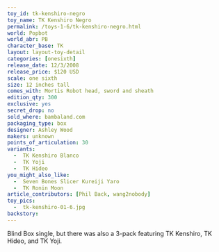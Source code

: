 ```yaml
---
toy_id: tk-kenshiro-negro
toy_name: TK Kenshiro Negro
permalink: /toys-1-6/tk-kenshiro-negro.html
world: Popbot
world_abr: PB
character_base: TK
layout: layout-toy-detail
categories: [onesixth]
release_date: 12/3/2008
release_price: $120 USD
scale: one sixth
size: 12 inches tall
comes_with: Mortis Robot head, sword and sheath
edition_qty: 300
exclusive: yes
secret_drop: no
sold_where: bambaland.com
packaging_type: box
designer: Ashley Wood
makers: unknown
points_of_articulation: 30
variants: 
  -  TK Kenshiro Blanco
  -  TK Yoji
  -  TK Hideo
you_might_also_like:
  -  Seven Bones Slicer Kureiji Yaro
  -  TK Ronin Moon
article_contributors: [Phil Back, wang2nobody]
toy_pics:
  -  tk-kenshiro-01-6.jpg
backstory:
---
```

Blind Box single, but there was also a 3-pack featuring TK Kenshiro, TK Hideo, and TK Yoji.